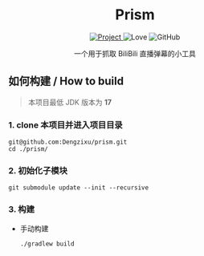 <div align="center">
    <h1>
        Prism
    </h1>
    <a href="https://github.com/Dengzixu/prism">
        <img alt="Project" src="https://img.shields.io/badge/project-prism-green?style=for-the-badge&logo=github">
    </a>
    <img alt="Love" src="https://img.shields.io/badge/code%20with-love%E2%99%A5%EF%B8%8F-CC0066?style=for-the-badge">
    <img alt="GitHub" src="https://img.shields.io/github/license/Dengzixu/prism?style=for-the-badge">
    <p>一个用于抓取 BiliBili 直播弹幕的小工具</p>
</div>

## 如何构建 / How to build

> 本项目最低 JDK 版本为 **17**

### 1. clone 本项目并进入项目目录

```shell
git@github.com:Dengzixu/prism.git
cd ./prism/
```

### 2. 初始化子模块

```shell
git submodule update --init --recursive
```

### 3. 构建

- 手动构建
  ```shell
  ./gradlew build
  ```